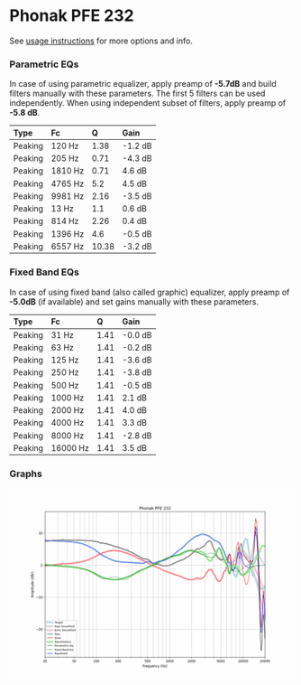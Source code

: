 # Phonak PFE 232
See [usage instructions](https://github.com/jaakkopasanen/AutoEq#usage) for more options and info.

### Parametric EQs
In case of using parametric equalizer, apply preamp of **-5.7dB** and build filters manually
with these parameters. The first 5 filters can be used independently.
When using independent subset of filters, apply preamp of **-5.8 dB**.

| Type    | Fc      |     Q | Gain    |
|:--------|:--------|:------|:--------|
| Peaking | 120 Hz  |  1.38 | -1.2 dB |
| Peaking | 205 Hz  |  0.71 | -4.3 dB |
| Peaking | 1810 Hz |  0.71 | 4.6 dB  |
| Peaking | 4765 Hz |  5.2  | 4.5 dB  |
| Peaking | 9981 Hz |  2.16 | -3.5 dB |
| Peaking | 13 Hz   |  1.1  | 0.6 dB  |
| Peaking | 814 Hz  |  2.26 | 0.4 dB  |
| Peaking | 1396 Hz |  4.6  | -0.5 dB |
| Peaking | 6557 Hz | 10.38 | -3.2 dB |

### Fixed Band EQs
In case of using fixed band (also called graphic) equalizer, apply preamp of **-5.0dB**
(if available) and set gains manually with these parameters.

| Type    | Fc       |    Q | Gain    |
|:--------|:---------|:-----|:--------|
| Peaking | 31 Hz    | 1.41 | -0.0 dB |
| Peaking | 63 Hz    | 1.41 | -0.2 dB |
| Peaking | 125 Hz   | 1.41 | -3.6 dB |
| Peaking | 250 Hz   | 1.41 | -3.8 dB |
| Peaking | 500 Hz   | 1.41 | -0.5 dB |
| Peaking | 1000 Hz  | 1.41 | 2.1 dB  |
| Peaking | 2000 Hz  | 1.41 | 4.0 dB  |
| Peaking | 4000 Hz  | 1.41 | 3.3 dB  |
| Peaking | 8000 Hz  | 1.41 | -2.8 dB |
| Peaking | 16000 Hz | 1.41 | 3.5 dB  |

### Graphs
![](./Phonak%20PFE%20232.png)